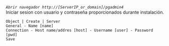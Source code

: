 *`Abrir navegador http://[ServerIP_or_domain]/pgadmin4`* </br>
Iniciar sesion con usuario y contraseña proporcionados durante instalación.
```
Object | Create | Server
General - Name [name]
Connection - Host name/addres [host] - Username [user] - Password [pwd]
Save
```

